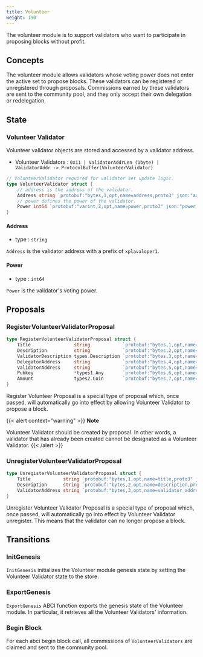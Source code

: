 ```yaml
---
title: Volunteer
weight: 190
---
```


The volunteer module is to support validators who want to participate in proposing blocks without profit.

## Concepts

The volunteer module allows validators whose voting power does not enter the active set to propose blocks. These validators can be registered or unregistered through proposals. Commissions earned by these validators are sent to the community pool, and they only accept their own delegation or redelegation.

## State

### Volunteer Validator

Volunteer validator objects are stored and accessed by a validator address.
- Volunteer Validators : `0x11 | ValidatorAddrLen (1byte) | ValidatorAddr -> ProtocolBuffer(VolunteerValidator)`

```go
// VolunteerValidator required for validator set update logic.
type VolunteerValidator struct {
	// address is the address of the validator.
	Address string `protobuf:"bytes,1,opt,name=address,proto3" json:"address,omitempty"`
	// power defines the power of the validator.
	Power int64 `protobuf:"varint,2,opt,name=power,proto3" json:"power,omitempty"`
}
```

#### Address

- type : `string`

`Address` is the validator address with a prefix of `xplavaloper1`.

#### Power

- type : `int64`

`Power` is the validator's voting power.

## Proposals

### RegisterVolunteerValidatorProposal
```go
type RegisterVolunteerValidatorProposal struct {
	Title                string            `protobuf:"bytes,1,opt,name=title,proto3" json:"title,omitempty"`
	Description          string            `protobuf:"bytes,2,opt,name=description,proto3" json:"description,omitempty"`
	ValidatorDescription types.Description `protobuf:"bytes,3,opt,name=validator_description,json=validatorDescription,proto3" json:"validator_description"`
	DelegatorAddress     string            `protobuf:"bytes,4,opt,name=delegator_address,json=delegatorAddress,proto3" json:"delegator_address,omitempty" yaml:"delegator_address"`
	ValidatorAddress     string            `protobuf:"bytes,5,opt,name=validator_address,json=validatorAddress,proto3" json:"validator_address,omitempty" yaml:"validator_address"`
	Pubkey               *types1.Any       `protobuf:"bytes,6,opt,name=pubkey,proto3" json:"pubkey,omitempty"`
	Amount               types2.Coin       `protobuf:"bytes,7,opt,name=amount,proto3" json:"amount"`
}
```

Register Volunteer Proposal is a special type of proposal which, once passed, will automatically go into effect by allowing Volunteer Validator to propose a block.


{{< alert context="warning" >}}
**Note**

Volunteer Validator should be created by proposal. In other words, a validator that has already been created cannot be designated as a Volunteer Validator.
{{< /alert >}}


### UnregisterVolunteerValidatorProposal
```go
type UnregisterVolunteerValidatorProposal struct {
	Title            string `protobuf:"bytes,1,opt,name=title,proto3" json:"title,omitempty"`
	Description      string `protobuf:"bytes,2,opt,name=description,proto3" json:"description,omitempty"`
	ValidatorAddress string `protobuf:"bytes,3,opt,name=validator_address,json=validatorAddress,proto3" json:"validator_address,omitempty"`
}
```

Unregister Volunteer Validator Proposal is a special type of proposal which, once passed, will automatically go into effect by Volunteer Validator unregister. This means that the validator can no longer propose a block.

## Transitions

### InitGenesis

`InitGenesis` initializes the Volunteer module genesis state by setting the Volunteer Validator state to the store.

### ExportGenesis

`ExportGenesis` ABCI function exports the genesis state of the Volunteer module. In particular, it retrieves all the Volunteer Validators' information.

### Begin Block
For each abci begin block call, all commissions of `VolunteerValidators` are claimed and sent to the community pool.
